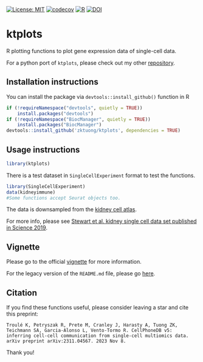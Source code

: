 [![License: MIT](https://img.shields.io/badge/License-MIT-yellow.svg)](https://opensource.org/licenses/MIT)
[![codecov](https://codecov.io/gh/zktuong/ktplots/branch/master/graph/badge.svg)](https://codecov.io/gh/zktuong/ktplots)
[![R](https://github.com/zktuong/ktplots/actions/workflows/r.yml/badge.svg)](https://github.com/zktuong/ktplots/actions/workflows/r.yml)
[![DOI](https://zenodo.org/badge/DOI/10.5281/zenodo.6728350.svg)](https://doi.org/10.5281/zenodo.5717922)

# ktplots
R plotting functions to plot gene expression data of single-cell data.

For a python port of `ktplots`, please check out my other [repository](https://www.github.com/zktuong/ktplotspy).

## Installation instructions
You can install the package via `devtools::install_github()` function in R
```R
if (!requireNamespace("devtools", quietly = TRUE))
    install.packages("devtools")
if (!requireNamespace("BiocManager", quietly = TRUE))
    install.packages("BiocManager")
devtools::install_github('zktuong/ktplots', dependencies = TRUE)
```
## Usage instructions
```R
library(ktplots)
```
There is a test dataset in `SingleCellExperiment` format to test the functions.
```R
library(SingleCellExperiment)
data(kidneyimmune)
#Some functions accept Seurat objects too.
```
The data is downsampled from the [kidney cell atlas](https://kidneycellatlas.org).

For more info, please see [Stewart et al. kidney single cell data set published in Science 2019](https://science.sciencemag.org/content/365/6460/1461).

## Vignette

Please go to the official [vignette](https://zktuong.github.io/ktplots/articles/vignette.html) for more information.

For the legacy version of the `README.md` file, please go [here](https://github.com/zktuong/ktplots/blob/master/_legacy_README.md).

## Citation
If you find these functions useful, please consider leaving a star and cite this preprint:

```
Troulé K, Petryszak R, Prete M, Cranley J, Harasty A, Tuong ZK, Teichmann SA, Garcia-Alonso L, Vento-Tormo R. CellPhoneDB v5: inferring cell-cell communication from single-cell multiomics data. arXiv preprint arXiv:2311.04567. 2023 Nov 8.
```

Thank you!
